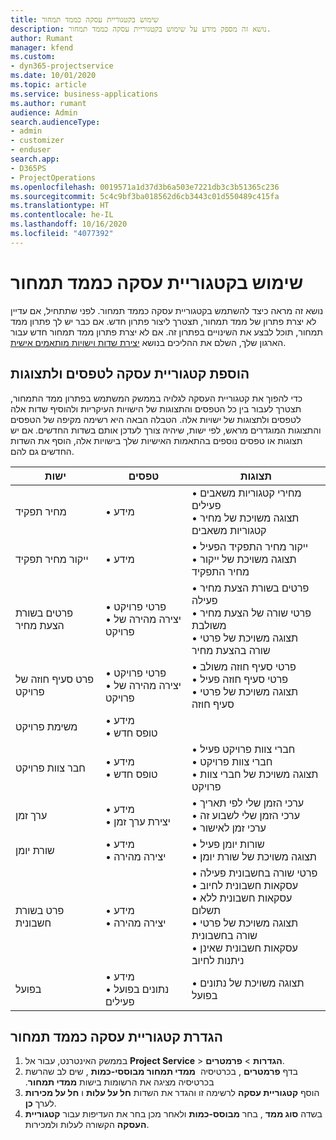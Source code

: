 ```yaml
---
title: שימוש בקטגוריית עסקה כממד תמחור
description: נושא זה מספק מידע על שימוש בקטגוריית עסקה כממד תמחור.
author: Rumant
manager: kfend
ms.custom:
- dyn365-projectservice
ms.date: 10/01/2020
ms.topic: article
ms.service: business-applications
ms.author: rumant
audience: Admin
search.audienceType:
- admin
- customizer
- enduser
search.app:
- D365PS
- ProjectOperations
ms.openlocfilehash: 0019571a1d37d3b6a503e7221db3c3b51365c236
ms.sourcegitcommit: 5c4c9bf3ba018562d6cb3443c01d550489c415fa
ms.translationtype: HT
ms.contentlocale: he-IL
ms.lasthandoff: 10/16/2020
ms.locfileid: "4077392"
---
```

# <a name="use-transaction-category-as-a-pricing-dimension"></a>שימוש בקטגוריית עסקה כממד תמחור
נושא זה מראה כיצד להשתמש בקטגוריית עסקה כממד תמחור. לפני שתתחיל, אם עדיין לא יצרת פתרון של ממד תמחור, תצטרך ליצור פתרון חדש. אם כבר יש לך פתרון ממד תמחור, תוכל לבצע את השינויים בפתרון זה. אם לא יצרת פתרון ממד תמחור חדש עבור הארגון שלך, השלם את ההליכים בנושא [יצירת שדות וישויות מותאמים אישית](create-custom-fields-entities.md).

## <a name="add-transaction-category-to-forms-and-views"></a>הוספת קטגוריית עסקה לטפסים ולתצוגות
כדי להפוך את קטגוריית העסקה לגלויה בממשק המשתמש בפתרון ממד התמחור, תצטרך לעבור בין כל הטפסים והתצוגות של הישויות העיקריות ולהוסיף שדות אלה לטפסים ולתצוגות של ישויות אלה.
הטבלה הבאה היא רשימה מקיפה של הטפסים והתצוגות המוגדרים מראש, לפי ישות, שיהיה צורך לעדכן אותם בשדות החדשים. אם יש תצוגות או טפסים נוספים בהתאמות האישיות שלך בישויות אלה, הוסף את השדות החדשים גם להם.

|  ישות        | טפסים     |תצוגות        |
| ------------------------------|---------------------------------|----------------------------------|
|  מחיר תפקיד|• מידע |• מחירי קטגוריות משאבים פעילים<br> • תצוגה משויכת של מחיר קטגוריות משאבים|
|  ייקור מחיר תפקיד|• מידע|• ייקור מחיר התפקיד הפעיל<br>• תצוגה משויכת של ייקור מחיר התפקיד|
|  פרטים בשורת הצעת מחיר|• פרטי פרויקט<br>• יצירה מהירה של פרויקט|• פרטים בשורת הצעת מחיר פעילה<br>• פרטי שורה של הצעת מחיר משולבת<br>• תצוגה משויכת של פרטי שורה בהצעת מחיר|
|  פרט סעיף חוזה של פרויקט|• פרטי פרויקט<br>• יצירה מהירה של פרויקט|• פרטי סעיף חוזה משולב<br>• פרטי סעיף חוזה פעיל<br>• תצוגה משויכת של פרטי סעיף חוזה|
|  משימת פרויקט|• מידע<br>• טופס חדש||
|  חבר צוות פרויקט|• מידע<br>• טופס חדש|• חברי צוות פרויקט פעיל<br>• חברי צוות פרויקט<br>• תצוגה משויכת של חברי צוות פרויקט|
|  ערך זמן|• מידע<br>• יצירת ערך זמן|• ערכי הזמן שלי לפי תאריך<br>• ערכי הזמן שלי לשבוע זה<br>• ערכי זמן לאישור|
|  שורת יומן|• מידע<br>• יצירה מהירה|• שורות יומן פעיל<br>• תצוגה משויכת של שורת יומן|
|  פרט בשורת חשבונית|• מידע<br>• יצירה מהירה|• פרטי שורה בחשבונית פעילה<br>• עסקאות חשבונית לחיוב<br>• עסקאות חשבונית ללא תשלום<br>• תצוגה משויכת של פרטי שורה בחשבונית<br>• עסקאות חשבונית שאינן ניתנות לחיוב|
|  בפועל|• מידע<br>• נתונים בפועל פעילים|• תצוגה משויכת של נתונים בפועל|

## <a name="set-up-transaction-category-as-a-pricing-dimension"></a>הגדרת קטגוריית עסקה כממד תמחור

1. בממשק האינטרנט, עבור אל **Project Service** > **הגדרות** > **פרמטרים**. 
2. בדף **פרמטרים** , בכרטיסיה ‏‫ **ממדי תמחור מבוססי-כמות** , שים לב שהרשת בכרטיסיה מציגה את הרשומות בישות **ממדי תמחור**.
3. הוסף **קטגוריית עסקה** לרשימה זו והגדר את השדות **חל על עלות** ו **חל על מכירות** לערך **כן**.
4. בשדה **סוג ממד** , בחר **מבוסס-כמות** ולאחר מכן בחר את העדיפות עבור **קטגוריית העסקה** הקשורה לעלות ולמכירות.

